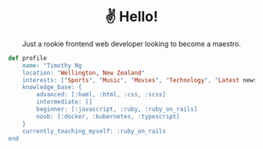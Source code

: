 <div align="center">

<h1>&#9996;&#65039; Hello&excl;</h1>
    
Just a rookie frontend web developer looking to become a maestro.

</div>

```ruby
def profile
    name: "Timothy Ng
    location: "Wellington, New Zealand"
    interests: ["Sports", "Music", "Movies", "Technology", "Latest news"]
    knowledge_base: {
        advanced: [:haml, :html, :css, :scss]
        intermediate: []
        beginner: [:javascript, :ruby, :ruby_on_rails]
        noob: [:docker, :kubernetes, :typescript]
    }
    currently_teaching_myself: :ruby_on_rails
end
```
